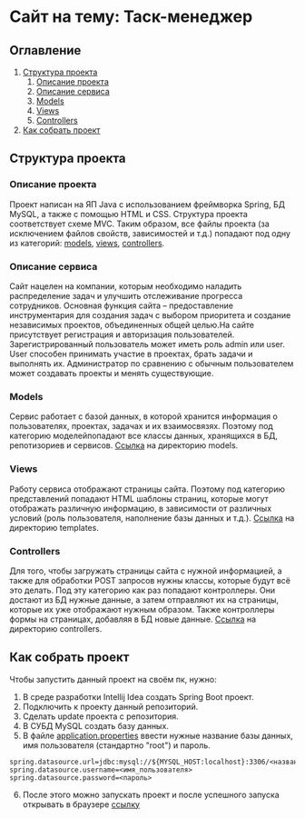 # Сайт на тему: Таск-менеджер

## Оглавление

1. [Структура проекта](#Структура-проекта)
   1. [Описание проекта](#Описание-проекта)
   2. [Описание сервиса](#Описание-сервиса)
   3. [Models](#Models)
   4. [Views](#Views)
   5. [Controllers](#Controllers)
2. [Как собрать проект](#Как-собрать-проект)


## Структура проекта
 
### Описание проекта
Проект написан на ЯП Java с использованием фреймворка 
Spring, БД MySQL, а также с помощью HTML и CSS. 
Структура проекта соответствует схеме MVC. Таким 
образом, все файлы проекта (за исключением файлов 
свойств, зависимостей и т.д.) попадают под одну 
из категорий: [models](#Models), [views](#Views), 
[controllers](#Controllers). 
### Описание сервиса
Сайт нацелен на компании, которым необходимо наладить распределение задач и улучшить отслеживание прогресса сотрудников.
Основная функция сайта – предоставление инструментария для создания задач
с выбором приоритета и создание независимых проектов,
объединенных общей целью.На сайте присутствует
регистрация и авторизация пользователей. 
Зарегистрированный пользователь может иметь роль
admin или user. User способен принимать участие в проектах,
брать задачи и выполнять их. Администратор по сравнению с обычным пользователем
может создавать проекты и менять существующие. 
### Models
Сервис работает с базой данных, в которой хранится 
информация о пользователях, проектах, задачах и их взаимосвязях.
Поэтому под категорию моделейпопадают все классы данных, 
хранящихся в БД, репотизориев и сервисов. 
[Ссылка](https://github.com/CheIlovek/TASK_MANAGER/tree/master/src/main/java/ru/tskmngr/task_manager/models) 
на директорию models. 
### Views
Работу сервиса отображают страницы сайта. Поэтому под 
категорию представлений попадают HTML шаблоны страниц,
которые могут отображать различную информацию, в 
зависимости от различных условий (роль пользователя, 
наполнение базы данных и т.д.).
[Ссылка](https://github.com/CheIlovek/TASK_MANAGER/tree/master/src/main/resources/templates)
на директорию templates.
### Controllers
Для того, чтобы загружать страницы сайта с нужной 
информацией, а также для обработки POST запросов 
нужны классы, которые будут всё это делать. Под эту 
категорию как раз попадают контроллеры. Они достают из
БД нужные данные, а затем отправляют их на страницы, 
которые их уже отображают нужным образом. Также 
контроллеры формы на страницах, добавляя в БД новые
данные.
[Ссылка](https://github.com/CheIlovek/TASK_MANAGER/tree/master/src/main/java/ru/tskmngr/task_manager/controllers)
на директорию controllers.

## Как собрать проект
Чтобы запустить данный проект на своём пк, нужно:
1. В среде разработки Intellij Idea создать Spring Boot
проект.
2. Подключить к проекту данный репозиторий.
3. Сделать update проекта с репозитория.
4. В СУБД MySQL создать базу данных.
5. В файле [application.properties](https://github.com/CheIlovek/TASK_MANAGER/blob/master/src/main/resources/application.properties)
ввести нужные название базы данных, имя пользователя (стандартно "root")
и пароль.
```
spring.datasource.url=jdbc:mysql://${MYSQL_HOST:localhost}:3306/<название_БД>
spring.datasource.username=<имя_пользователя>
spring.datasource.password=<пароль>
```
6. После этого можно запускать проект и после 
успешного запуска открывать в браузере
[ссылку](http://localhost:8080/)

